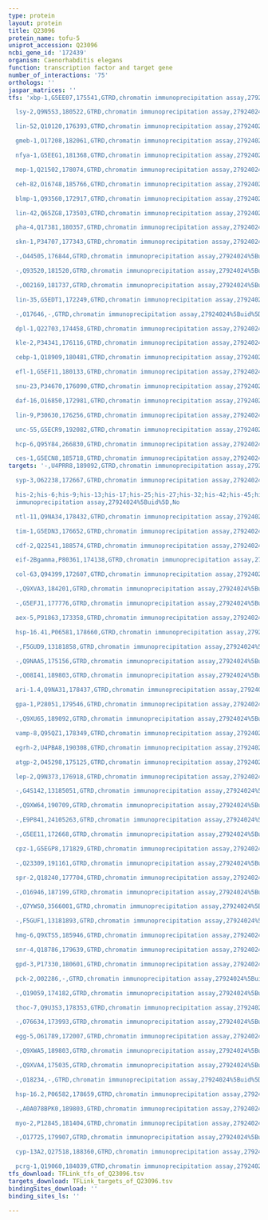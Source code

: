 ```yaml
---
type: protein
layout: protein
title: Q23096
protein_name: tofu-5
uniprot_accession: Q23096
ncbi_gene_id: '172439'
organism: Caenorhabditis elegans
function: transcription factor and target gene
number_of_interactions: '75'
orthologs: ''
jaspar_matrices: ''
tfs: 'xbp-1,G5EE07,175541,GTRD,chromatin immunoprecipitation assay,27924024%5Buid%5D,No

  lsy-2,Q9N5S3,180522,GTRD,chromatin immunoprecipitation assay,27924024%5Buid%5D,No

  lin-52,Q10120,176393,GTRD,chromatin immunoprecipitation assay,27924024%5Buid%5D,No

  gmeb-1,O17208,182061,GTRD,chromatin immunoprecipitation assay,27924024%5Buid%5D,No

  nfya-1,G5EEG1,181368,GTRD,chromatin immunoprecipitation assay,27924024%5Buid%5D,No

  mep-1,Q21502,178074,GTRD,chromatin immunoprecipitation assay,27924024%5Buid%5D,No

  ceh-82,O16748,185766,GTRD,chromatin immunoprecipitation assay,27924024%5Buid%5D,No

  blmp-1,Q93560,172917,GTRD,chromatin immunoprecipitation assay,27924024%5Buid%5D,No

  lin-42,Q65ZG8,173503,GTRD,chromatin immunoprecipitation assay,27924024%5Buid%5D,No

  pha-4,Q17381,180357,GTRD,chromatin immunoprecipitation assay,27924024%5Buid%5D,No

  skn-1,P34707,177343,GTRD,chromatin immunoprecipitation assay,27924024%5Buid%5D,No

  -,O44505,176844,GTRD,chromatin immunoprecipitation assay,27924024%5Buid%5D,No

  -,Q93520,181520,GTRD,chromatin immunoprecipitation assay,27924024%5Buid%5D,No

  -,O02169,181737,GTRD,chromatin immunoprecipitation assay,27924024%5Buid%5D,No

  lin-35,G5EDT1,172249,GTRD,chromatin immunoprecipitation assay,27924024%5Buid%5D,No

  -,O17646,-,GTRD,chromatin immunoprecipitation assay,27924024%5Buid%5D,No

  dpl-1,Q22703,174458,GTRD,chromatin immunoprecipitation assay,27924024%5Buid%5D,No

  kle-2,P34341,176116,GTRD,chromatin immunoprecipitation assay,27924024%5Buid%5D,No

  cebp-1,Q18909,180481,GTRD,chromatin immunoprecipitation assay,27924024%5Buid%5D,No

  efl-1,G5EF11,180133,GTRD,chromatin immunoprecipitation assay,27924024%5Buid%5D,No

  snu-23,P34670,176090,GTRD,chromatin immunoprecipitation assay,27924024%5Buid%5D,No

  daf-16,O16850,172981,GTRD,chromatin immunoprecipitation assay,27924024%5Buid%5D,No

  lin-9,P30630,176256,GTRD,chromatin immunoprecipitation assay,27924024%5Buid%5D,No

  unc-55,G5ECR9,192082,GTRD,chromatin immunoprecipitation assay,27924024%5Buid%5D,No

  hcp-6,Q95Y84,266830,GTRD,chromatin immunoprecipitation assay,27924024%5Buid%5D,No

  ces-1,G5ECN8,185718,GTRD,chromatin immunoprecipitation assay,27924024%5Buid%5D,No'
targets: '-,U4PRR8,189092,GTRD,chromatin immunoprecipitation assay,27924024%5Buid%5D,No

  syp-3,O62238,172667,GTRD,chromatin immunoprecipitation assay,27924024%5Buid%5D,No

  his-2;his-6;his-9;his-13;his-17;his-25;his-27;his-32;his-42;his-45;his-49;his-55;his-59;his-63,P08898,13221387;175030;175031;177628;180074;181821;184113;184804;186250;186325;191668;191672;191673;246024,GTRD,chromatin
  immunoprecipitation assay,27924024%5Buid%5D,No

  ntl-11,Q9NA34,178432,GTRD,chromatin immunoprecipitation assay,27924024%5Buid%5D,No

  tim-1,G5EDN3,176652,GTRD,chromatin immunoprecipitation assay,27924024%5Buid%5D,No

  cdf-2,Q22541,188574,GTRD,chromatin immunoprecipitation assay,27924024%5Buid%5D,No

  eif-2Bgamma,P80361,174138,GTRD,chromatin immunoprecipitation assay,27924024%5Buid%5D,No

  col-63,Q94399,172607,GTRD,chromatin immunoprecipitation assay,27924024%5Buid%5D,No

  -,Q9XVA3,184201,GTRD,chromatin immunoprecipitation assay,27924024%5Buid%5D,No

  -,G5EFJ1,177776,GTRD,chromatin immunoprecipitation assay,27924024%5Buid%5D,No

  aex-5,P91863,173358,GTRD,chromatin immunoprecipitation assay,27924024%5Buid%5D,No

  hsp-16.41,P06581,178660,GTRD,chromatin immunoprecipitation assay,27924024%5Buid%5D,No

  -,F5GUD9,13181858,GTRD,chromatin immunoprecipitation assay,27924024%5Buid%5D,No

  -,Q9NAA5,175156,GTRD,chromatin immunoprecipitation assay,27924024%5Buid%5D,No

  -,Q08I41,189803,GTRD,chromatin immunoprecipitation assay,27924024%5Buid%5D,No

  ari-1.4,Q9NA31,178437,GTRD,chromatin immunoprecipitation assay,27924024%5Buid%5D,No

  gpa-1,P28051,179546,GTRD,chromatin immunoprecipitation assay,27924024%5Buid%5D,No

  -,Q9XU65,189092,GTRD,chromatin immunoprecipitation assay,27924024%5Buid%5D,No

  vamp-8,Q95QZ1,178349,GTRD,chromatin immunoprecipitation assay,27924024%5Buid%5D,No

  egrh-2,U4PBA8,190308,GTRD,chromatin immunoprecipitation assay,27924024%5Buid%5D,No

  atgp-2,O45298,175125,GTRD,chromatin immunoprecipitation assay,27924024%5Buid%5D,No

  lep-2,Q9N373,176918,GTRD,chromatin immunoprecipitation assay,27924024%5Buid%5D,No

  -,G4S142,13185051,GTRD,chromatin immunoprecipitation assay,27924024%5Buid%5D,No

  -,Q9XW64,190709,GTRD,chromatin immunoprecipitation assay,27924024%5Buid%5D,No

  -,E9P841,24105263,GTRD,chromatin immunoprecipitation assay,27924024%5Buid%5D,No

  -,G5EE11,172668,GTRD,chromatin immunoprecipitation assay,27924024%5Buid%5D,No

  cpz-1,G5EGP8,171829,GTRD,chromatin immunoprecipitation assay,27924024%5Buid%5D,No

  -,Q23309,191161,GTRD,chromatin immunoprecipitation assay,27924024%5Buid%5D,No

  spr-2,Q18240,177704,GTRD,chromatin immunoprecipitation assay,27924024%5Buid%5D,No

  -,O16946,187199,GTRD,chromatin immunoprecipitation assay,27924024%5Buid%5D,No

  -,Q7YWS0,3566001,GTRD,chromatin immunoprecipitation assay,27924024%5Buid%5D,No

  -,F5GUF1,13181893,GTRD,chromatin immunoprecipitation assay,27924024%5Buid%5D,No

  hmg-6,Q9XTS5,185946,GTRD,chromatin immunoprecipitation assay,27924024%5Buid%5D,No

  snr-4,Q18786,179639,GTRD,chromatin immunoprecipitation assay,27924024%5Buid%5D,No

  gpd-3,P17330,180601,GTRD,chromatin immunoprecipitation assay,27924024%5Buid%5D,No

  pck-2,O02286,-,GTRD,chromatin immunoprecipitation assay,27924024%5Buid%5D,No

  -,Q19059,174182,GTRD,chromatin immunoprecipitation assay,27924024%5Buid%5D,No

  thoc-7,Q9U3S3,178353,GTRD,chromatin immunoprecipitation assay,27924024%5Buid%5D,No

  -,O76634,173993,GTRD,chromatin immunoprecipitation assay,27924024%5Buid%5D,No

  egg-5,O61789,172007,GTRD,chromatin immunoprecipitation assay,27924024%5Buid%5D,No

  -,Q9XWA5,189803,GTRD,chromatin immunoprecipitation assay,27924024%5Buid%5D,No

  -,Q9XVA4,175035,GTRD,chromatin immunoprecipitation assay,27924024%5Buid%5D,No

  -,O18234,-,GTRD,chromatin immunoprecipitation assay,27924024%5Buid%5D,No

  hsp-16.2,P06582,178659,GTRD,chromatin immunoprecipitation assay,27924024%5Buid%5D,No

  -,A0A078BPK0,189803,GTRD,chromatin immunoprecipitation assay,27924024%5Buid%5D,No

  myo-2,P12845,181404,GTRD,chromatin immunoprecipitation assay,27924024%5Buid%5D,No

  -,O17725,179907,GTRD,chromatin immunoprecipitation assay,27924024%5Buid%5D,No

  cyp-13A2,Q27518,188360,GTRD,chromatin immunoprecipitation assay,27924024%5Buid%5D,No

  pcrg-1,Q19060,184039,GTRD,chromatin immunoprecipitation assay,27924024%5Buid%5D,No'
tfs_download: TFLink_tfs_of_Q23096.tsv
targets_download: TFLink_targets_of_Q23096.tsv
bindingSites_download: ''
binding_sites_ls: ''

---
```

